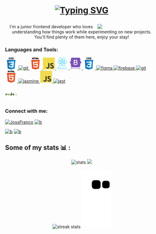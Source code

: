 <h1 align="center">
	
[![Typing SVG](https://readme-typing-svg.herokuapp.com?color=E13EF7D1&center=falso&vCenter=falso&lines=Hi%F0%9F%91%8B%2C+I'm+Joseline+Franco;%F0%9F%91%A9%F0%9F%8F%BB%E2%80%8D%F0%9F%92%BBWelcome+to+my+repository)](https://git.io/typing-svg)
</h1>


<!--
- 🔭 I am currently working on the Burguer Queen app
- 🌱 I'm currently learning React and Bootstrap

- 🤔 I’m looking for help with ...
- 💬 Ask me about ...
- 📫 How to reach me: ...
- 😄 Pronouns: ...
- ⚡ Fun fact: ...
<h2 align="center">Hi everyone <img src="https://c.tenor.com/edGw8WiSFD4AAAAi/over-here-get-greetings.gif" width="55px" heigth="55px"> </h2>

<a href="https://www.instagram.com/josselfranco/" target="blank"><img align="center" src="https://raw.githubusercontent.com/rahuldkjain/github-profile-readme-generator/master/src/images/icons/Social/instagram.svg" alt="jossfranco" height="30" width="40" /></a>
</p>

  -->
<img align='right' src='https://user-images.githubusercontent.com/5713670/87202985-820dcb80-c2b6-11ea-9f56-7ec461c497c3.gif' width='200"'>

<p align="center">I'm a junior frontend developer who loves understanding how things work while experimenting on new projects.<br />
You'll find plenty of them here, enjoy your stay!</p>

<h3 align="left">Languages and Tools:</h3>
<p align="left"> 
	
  <a href="https://www.w3schools.com/css/" target="_blank" rel="noreferrer"> <img src="https://raw.githubusercontent.com/devicons/devicon/master/icons/css3/css3-original-wordmark.svg" alt="css3" width="40" height="40"/> </a>
  <a href="https://git-scm.com/" target="_blank" rel="noreferrer"> <img src="https://www.vectorlogo.zone/logos/git-scm/git-scm-icon.svg" alt="git" width="40" height="40"/> </a>
  <a href="https://www.w3.org/html/" target="_blank" rel="noreferrer"> <img src="https://raw.githubusercontent.com/devicons/devicon/master/icons/html5/html5-original-wordmark.svg" alt="html5" width="40" height="40"/> </a>
  <a href="https://developer.mozilla.org/en-US/docs/Web/JavaScript" target="_blank" rel="noreferrer"> 
	  <img src="https://raw.githubusercontent.com/devicons/devicon/master/icons/javascript/javascript-original.svg" alt="javascript" width="40" height="40"/> </a>
  <a href="https://reactjs.org/" target="_blank" rel="noreferrer"> <img src="https://raw.githubusercontent.com/devicons/devicon/master/icons/react/react-original-wordmark.svg" alt="react" width="40" height="40"/> 
	  <a href="https://getbootstrap.com" target="_blank" rel="noreferrer"> <img src="https://raw.githubusercontent.com/devicons/devicon/master/icons/bootstrap/bootstrap-plain-wordmark.svg" alt="bootstrap" width="40" height="40"/> </a> <a href="https://www.w3schools.com/css/" target="_blank" rel="noreferrer"> <img src="https://raw.githubusercontent.com/devicons/devicon/master/icons/css3/css3-original-wordmark.svg" alt="css3" width="40" height="40"/> </a>
 <a href="https://www.figma.com/" target="_blank" rel="noreferrer"> <img src="https://www.vectorlogo.zone/logos/figma/figma-icon.svg" alt="figma" width="40" height="40"/> </a>
 <a href="https://firebase.google.com/" target="_blank" rel="noreferrer"> <img src="https://www.vectorlogo.zone/logos/firebase/firebase-icon.svg" alt="firebase" width="40" height="40"/> </a>
 <a href="https://git-scm.com/" target="_blank" rel="noreferrer"> <img src="https://www.vectorlogo.zone/logos/git-scm/git-scm-icon.svg" alt="git" width="40" height="40"/> </a> 
	  <a href="https://www.w3.org/html/" target="_blank" rel="noreferrer"> <img src="https://raw.githubusercontent.com/devicons/devicon/master/icons/html5/html5-original-wordmark.svg" alt="html5" width="40" height="40"/> </a> 
	  <a href="https://jasmine.github.io/" target="_blank" rel="noreferrer"> <img src="https://www.vectorlogo.zone/logos/jasmine/jasmine-icon.svg" alt="jasmine" width="40" height="40"/> </a> 
	  <a href="https://developer.mozilla.org/en-US/docs/Web/JavaScript" target="_blank" rel="noreferrer"> <img src="https://raw.githubusercontent.com/devicons/devicon/master/icons/javascript/javascript-original.svg" alt="javascript" width="40" height="40"/> </a>
	  <a href="https://jestjs.io" target="_blank" rel="noreferrer"> <img src="https://www.vectorlogo.zone/logos/jestjsio/jestjsio-icon.svg" alt="jest" width="40" height="40"/> </a> 
	  
 <a href="https://nodejs.org" target="_blank" rel="noreferrer"> <img src="https://raw.githubusercontent.com/devicons/devicon/master/icons/nodejs/nodejs-original-wordmark.svg" alt="nodejs" width="40" height="40"/> </a>
 
  </a> </p>


<h3 align="left">Connect with me:</h3>
<p align="left">
<a href="https://www.linkedin.com/in/joseline-franco-259052239/" target="blank"><img align="center" src="https://raw.githubusercontent.com/rahuldkjain/github-profile-readme-generator/master/src/images/icons/Social/linked-in-alt.svg" alt="JossFranco" height="40" width="40" /></a>
<a href="mailto:jossfranco70@gmail.com" target="blank" rel="noreferrer"><img align="center" src="https://www.vectorlogo.zone/logos/gmail/gmail-icon.svg" alt="b" height="40" width="40" /></a>

<p align="left">
 <a href="https://www.linkedin.com/in/joseline-franco-259052239/"target="blank" rel="noreferrer"><img src="https://www.vectorlogo.zone/logos/linkedin/linkedin-tile.svg" alt="b" height="40" width="40" /></a>
 <a href="mailto:stefanie42019@gmail.com" target="blank" rel="noreferrer"><img src="https://www.vectorlogo.zone/logos/gmail/gmail-icon.svg" alt="b" height="40" width="40" /></a>


## Some of my stats :bar_chart: :

<p align = "center"> 
  <img  src="https://github-readme-stats.vercel.app/api?username=katerinT&show_icons=true&theme=radical&include_all_commits=true" title="stats" ">  
  <img src="https://github-readme-stats.vercel.app/api/top-langs/?username=joss" width ="285"/><br><br>
  <img  src= "https://github-readme-streak-stats.herokuapp.com?user=katerinT&theme=github-dark&date_format=j%2Fn%5B%2FY%5D&stroke=2EDD36&ring=9ACD32&currStreakNum=FFA500&currStreakLabel=72DD72&sideLabels=72DD72&dates=FFFF00&sideNums=FFA500&fire=FFD700&border=982FB9" title="streak stats">
   <img  src= "https://github.com/katerinT/katerinT/blob/output/github-contribution-grid-snake.svg" title =snake>
											   
</p>
                                                           


